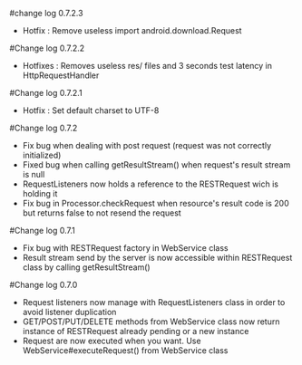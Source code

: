 #change log 0.7.2.3
*	Hotfix : Remove useless import android.download.Request

#Change log 0.7.2.2
*	Hotfixes : Removes useless res/ files and 3 seconds test latency in HttpRequestHandler

#Change log 0.7.2.1
*	Hotfix : Set default charset to UTF-8

#Change log 0.7.2
*	Fix bug when dealing with post request (request was not correctly initialized)
*	Fixed bug when calling getResultStream() when request's result stream is null
*	RequestListeners now holds a reference to the RESTRequest wich is holding it
*	Fix bug in Processor.checkRequest when resource's result code is 200 but returns false to not resend the request

#Change log 0.7.1
*	Fix bug with RESTRequest factory in WebService class
*	Result stream send by the server is now accessible within RESTRequest class by calling getResultStream()

#Change log 0.7.0

*	Request listeners now manage with RequestListeners class in order to avoid listener duplication
*	GET/POST/PUT/DELETE methods from WebService class now return instance of RESTRequest already pending or a new instance
*	Request are now executed when you want. Use WebService#executeRequest() from WebService class